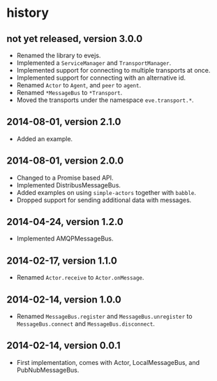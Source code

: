 # history


## not yet released, version 3.0.0

- Renamed the library to evejs.
- Implemented a `ServiceManager` and `TransportManager`.
- Implemented support for connecting to multiple transports at once.
- Implemented support for connecting with an alternative id.
- Renamed `Actor` to `Agent`, and `peer` to `agent`. 
- Renamed `*MessageBus` to `*Transport`. 
- Moved the transports under the namespace `eve.transport.*`.


## 2014-08-01, version 2.1.0

- Added an example.


## 2014-08-01, version 2.0.0

- Changed to a Promise based API.
- Implemented DistribusMessageBus.
- Added examples on using `simple-actors` together with `babble`.
- Dropped support for sending additional data with messages.


## 2014-04-24, version 1.2.0

- Implemented AMQPMessageBus.


## 2014-02-17, version 1.1.0

- Renamed `Actor.receive` to `Actor.onMessage`.


## 2014-02-14, version 1.0.0

- Renamed `MessageBus.register` and `MessageBus.unregister` to
  `MessageBus.connect` and `MessageBus.disconnect`.


## 2014-02-14, version 0.0.1

- First implementation, comes with Actor, LocalMessageBus,
  and PubNubMessageBus.
